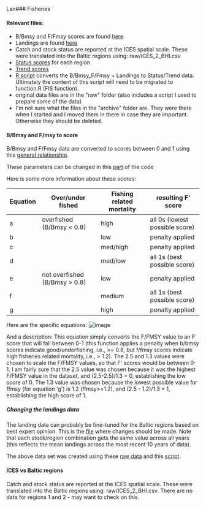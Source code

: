 Lan### Fisheries

#### Relevant files:
* B/Bmsy and F/Fmsy scores are found [here](https://github.com/OHI-Science/bhi/blob/draft/baltic2015/prep/1.1_FIS/data/FIS_scores.csv)
* Landings are found [here](https://github.com/OHI-Science/bhi/blob/draft/baltic2015/prep/1.1_FIS/data/FIS_landings.csv)
* Catch and stock status are reported at the ICES spatial scale.  These were translated into the Baltic regions using: raw/ICES_2_BHI.csv
* [Status scores](https://github.com/OHI-Science/bhi/blob/draft/baltic2015/prep/1.1_FIS/data/FIS_status.csv) for each region  
* [Trend scores](https://github.com/OHI-Science/bhi/blob/draft/baltic2015/prep/1.1_FIS/data/FIS_trend.csv)
* [R script](https://github.com/OHI-Science/bhi/blob/draft/baltic2015/prep/1.1_FIS/FIS.R) converts the B/Bmsy_F/Fmsy + Landings to Status/Trend data.  Ultimately the content of this script will need to be migrated to function.R (FIS function).
* original data files are in the "raw" folder (also includes a script I used to prepare some of the data)
* I'm not sure what the files in the "archive" folder are.  They were there when I started and I moved them in there in case they are important.  Otherwise they should be deleted.

#### B/Bmsy and F/msy to score
B/Bmsy and F/Fmsy data are converted to scores between 0 and 1 using this [general relationship](https://github.com/OHI-Science/bhi/blob/draft/baltic2015/prep/1.1_FIS/ffms%3By_bbmsy_2_score.png).

These parameters can be changed in this [part](https://github.com/OHI-Science/bhi/blob/draft/baltic2015/prep/FIS/FIS.R#L11-L27) of the code

Here is some more information about these scores:

Equation    |   Over/under fished    |  Fishing related mortality    |  resulting F' score
------------ | ---------------------------- | ------------------| --------------------
a       | overfished (B/Bmsy < 0.8)  | high                |  all 0s (lowest possible score)
b       |                                            | low                  | penalty applied
c       |                                            | med/high         | penalty applied
d       |                                            | med/low          | all 1s (best possible score)
e       | not overfished (B/Bmsy > 0.8) | low             | penalty applied
f        |                                            | medium          | all 1s (best possible score)
g       |                                            | high                | penalty applied

Here are the specific equations:
![image](https://cloud.githubusercontent.com/assets/5685517/11152185/5291d988-89ee-11e5-839a-0b1b162832f3.png)

And a description:
This equation simply converts the F/FMSY value to an F' score that will fall between 0-1 (this function applies a penalty when b/bmsy scores indicate good/underfishing, i.e., >= 0.8, but f/fmsy scores indicate high fisheries related mortality, i.e., > 1.2).  The 2.5 and 1.3 values were chosen to scale the F/FMSY values, so that F' scores would be between 0-1.  I am fairly sure that the 2.5 value was chosen because it was the highest F/FMSY value in the dataset, and (2.5-2.5)/1.3 = 0, establishing the low score of 0.  The 1.3 value was chosen because the lowest possible value for ffmsy (for equation 'g') is 1.2 (ffmsy>=1.2), and (2.5 - 1.2)/1.3 = 1, establishing the high score of 1.





##### Changing the landings data
The landing data can probably be fine-tuned for the Baltic regions based on best expert opinion.  This is the [file](https://github.com/OHI-Science/bhi/blob/draft/baltic2015/prep/1.1_FIS/data/FIS_landings.csv) where changes should be made.  Note that each stock/region combination gets the same value across all years (this reflects the mean landings across the most recent 10 years of data).

The above data set was created using these [raw data](https://github.com/OHI-Science/bhi/blob/draft/baltic2015/prep/1.1_FIS/raw/BalticLandings.csv) and this [script](https://github.com/OHI-Science/bhi/blob/draft/baltic2015/prep/1.1_FIS/raw/DataOrganization.R).

#### ICES vs Baltic regions
Catch and stock status are reported at the ICES spatial scale.  These were translated into the Baltic regions using: raw/ICES_2_BHI.csv.  There are no data for regions 1 and 2 - may want to check on this.


